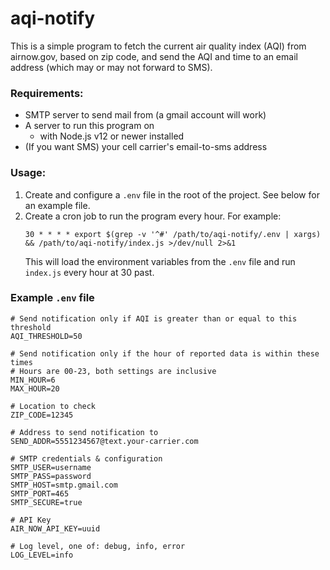 # aqi-notify

This is a simple program to fetch the current air quality index (AQI) from
airnow.gov, based on zip code, and send the AQI and time to an email address
(which may or may not forward to SMS).

### Requirements:
- SMTP server to send mail from (a gmail account will work)
- A server to run this program on
  - with Node.js v12 or newer installed
- (If you want SMS) your cell carrier's email-to-sms address

### Usage:
1. Create and configure a `.env` file in the root of the project.
   See below for an example file.
2. Create a cron job to run the program every hour. For example:
   ```
   30 * * * * export $(grep -v '^#' /path/to/aqi-notify/.env | xargs) && /path/to/aqi-notify/index.js >/dev/null 2>&1
   ```
   This will load the environment variables from the `.env` file and run `index.js` every hour at 30 past.

### Example `.env` file
```env
# Send notification only if AQI is greater than or equal to this threshold
AQI_THRESHOLD=50

# Send notification only if the hour of reported data is within these times
# Hours are 00-23, both settings are inclusive
MIN_HOUR=6
MAX_HOUR=20

# Location to check
ZIP_CODE=12345

# Address to send notification to
SEND_ADDR=5551234567@text.your-carrier.com

# SMTP credentials & configuration
SMTP_USER=username
SMTP_PASS=password
SMTP_HOST=smtp.gmail.com
SMTP_PORT=465
SMTP_SECURE=true

# API Key
AIR_NOW_API_KEY=uuid

# Log level, one of: debug, info, error
LOG_LEVEL=info
```
